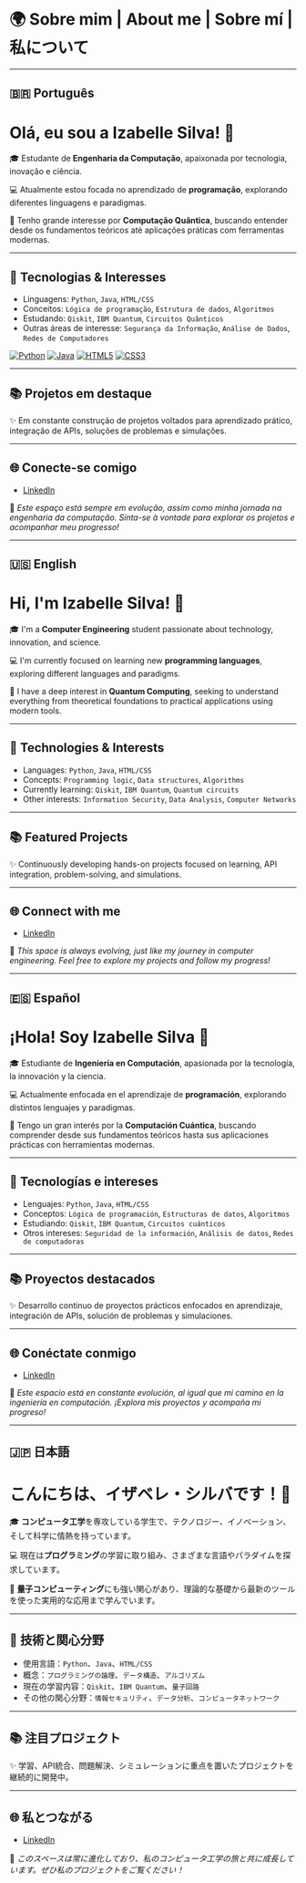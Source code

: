 # 🌍 Sobre mim | About me | Sobre mí | 私について

---

## 🇧🇷 Português

# Olá, eu sou a Izabelle Silva! 👋

🎓 Estudante de **Engenharia da Computação**, apaixonada por tecnologia, inovação e ciência.

💻 Atualmente estou focada no aprendizado de **programação**, explorando diferentes linguagens e paradigmas.

🧠 Tenho grande interesse por **Computação Quântica**, buscando entender desde os fundamentos teóricos até aplicações práticas com ferramentas modernas.

---

## 🚀 Tecnologias & Interesses

- Linguagens: `Python`, `Java`, `HTML/CSS`
- Conceitos: `Lógica de programação`, `Estrutura de dados`, `Algoritmos`
- Estudando: `Qiskit`, `IBM Quantum`, `Circuitos Quânticos`
- Outras áreas de interesse: `Segurança da Informação`, `Análise de Dados`, `Redes de Computadores`

[![Python](https://img.shields.io/badge/Python-3776AB?style=flat-square&logo=python&logoColor=white)](#)
[![Java](https://img.shields.io/badge/Java-ED8B00?style=flat-square&logo=java&logoColor=white)](#)
[![HTML5](https://img.shields.io/badge/HTML5-E34F26?style=flat-square&logo=html5&logoColor=white)](#)
[![CSS3](https://img.shields.io/badge/CSS3-1572B6?style=flat-square&logo=css3&logoColor=white)](#)

---

## 📚 Projetos em destaque

✨ Em constante construção de projetos voltados para aprendizado prático, integração de APIs, soluções de problemas e simulações.

---

## 🌐 Conecte-se comigo

- [LinkedIn](https://www.linkedin.com/in/izabelle-s-0b83b9189/)

📌 *Este espaço está sempre em evolução, assim como minha jornada na engenharia da computação. Sinta-se à vontade para explorar os projetos e acompanhar meu progresso!*

---

## 🇺🇸 English

# Hi, I'm Izabelle Silva! 👋

🎓 I'm a **Computer Engineering** student passionate about technology, innovation, and science.

💻 I'm currently focused on learning new **programming languages**, exploring different languages and paradigms.

🧠 I have a deep interest in **Quantum Computing**, seeking to understand everything from theoretical foundations to practical applications using modern tools.

---

## 🚀 Technologies & Interests

- Languages: `Python`, `Java`, `HTML/CSS`
- Concepts: `Programming logic`, `Data structures`, `Algorithms`
- Currently learning: `Qiskit`, `IBM Quantum`, `Quantum circuits`
- Other interests: `Information Security`, `Data Analysis`, `Computer Networks`

---

## 📚 Featured Projects

✨ Continuously developing hands-on projects focused on learning, API integration, problem-solving, and simulations.

---

## 🌐 Connect with me

- [LinkedIn](https://www.linkedin.com/in/izabelle-s-0b83b9189/)

📌 *This space is always evolving, just like my journey in computer engineering. Feel free to explore my projects and follow my progress!*

---

## 🇪🇸 Español

# ¡Hola! Soy Izabelle Silva 👋

🎓 Estudiante de **Ingeniería en Computación**, apasionada por la tecnología, la innovación y la ciencia.

💻 Actualmente enfocada en el aprendizaje de **programación**, explorando distintos lenguajes y paradigmas.

🧠 Tengo un gran interés por la **Computación Cuántica**, buscando comprender desde sus fundamentos teóricos hasta sus aplicaciones prácticas con herramientas modernas.

---

## 🚀 Tecnologías e intereses

- Lenguajes: `Python`, `Java`, `HTML/CSS`
- Conceptos: `Lógica de programación`, `Estructuras de datos`, `Algoritmos`
- Estudiando: `Qiskit`, `IBM Quantum`, `Circuitos cuánticos`
- Otros intereses: `Seguridad de la información`, `Análisis de datos`, `Redes de computadoras`

---

## 📚 Proyectos destacados

✨ Desarrollo continuo de proyectos prácticos enfocados en aprendizaje, integración de APIs, solución de problemas y simulaciones.

---

## 🌐 Conéctate conmigo

- [LinkedIn](https://www.linkedin.com/in/izabelle-s-0b83b9189/)

📌 *Este espacio está en constante evolución, al igual que mi camino en la ingeniería en computación. ¡Explora mis proyectos y acompaña mi progreso!*

---

## 🇯🇵 日本語

# こんにちは、イザベレ・シルバです！👋

🎓 **コンピュータ工学**を専攻している学生で、テクノロジー、イノベーション、そして科学に情熱を持っています。

💻 現在は**プログラミング**の学習に取り組み、さまざまな言語やパラダイムを探求しています。

🧠 **量子コンピューティング**にも強い関心があり、理論的な基礎から最新のツールを使った実用的な応用まで学んでいます。

---

## 🚀 技術と関心分野

- 使用言語：`Python`、`Java`、`HTML/CSS`
- 概念：`プログラミングの論理`、`データ構造`、`アルゴリズム`
- 現在の学習内容：`Qiskit`、`IBM Quantum`、`量子回路`
- その他の関心分野：`情報セキュリティ`、`データ分析`、`コンピュータネットワーク`

---

## 📚 注目プロジェクト

✨ 学習、API統合、問題解決、シミュレーションに重点を置いたプロジェクトを継続的に開発中。

---

## 🌐 私とつながる

- [LinkedIn](https://www.linkedin.com/in/izabelle-s-0b83b9189/)

📌 *このスペースは常に進化しており、私のコンピュータ工学の旅と共に成長しています。ぜひ私のプロジェクトをご覧ください！*
